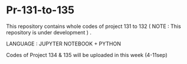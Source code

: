 # Pr-131-to-135
This repository contains whole codes of project 131 to 132 ( NOTE : This repository is under development ) .         


LANGUAGE    :    JUPYTER NOTEBOOK  +  PYTHON


Codes of Project 134 & 135 will be uploaded in this week (4-11sep)


